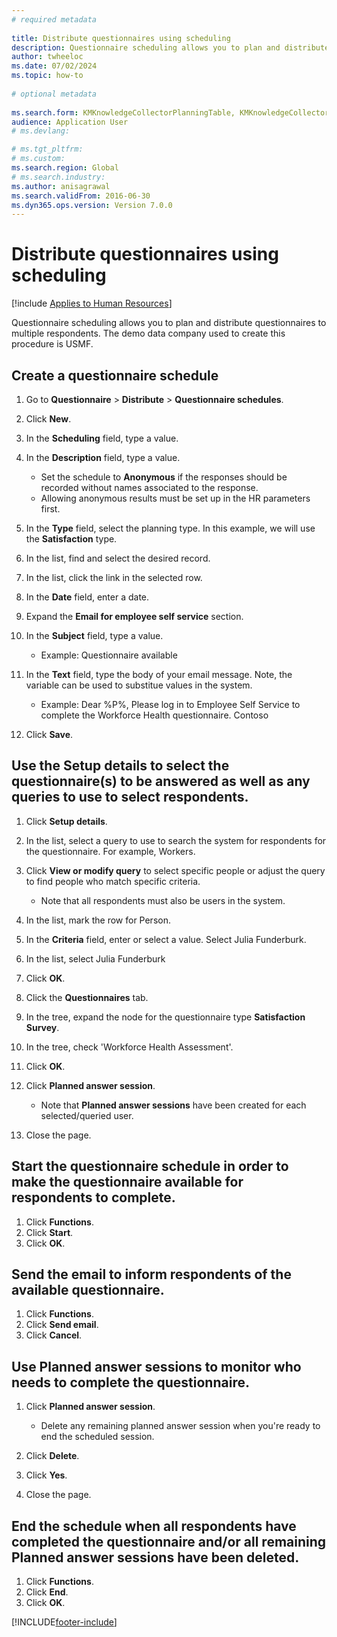 ```yaml
--- 
# required metadata 
 
title: Distribute questionnaires using scheduling
description: Questionnaire scheduling allows you to plan and distribute questionnaires to multiple respondents. 
author: twheeloc
ms.date: 07/02/2024
ms.topic: how-to 
 
# optional metadata 
 
ms.search.form: KMKnowledgeCollectorPlanningTable, KMKnowledgeCollectorPlanningMulti, SysQueryForm, HcmPersonLookup, KMKnowledgeCollectorPlanning, HcmLearningWorkspace
audience: Application User 
# ms.devlang:  

# ms.tgt_pltfrm:  
# ms.custom:  
ms.search.region: Global
# ms.search.industry: 
ms.author: anisagrawal
ms.search.validFrom: 2016-06-30 
ms.dyn365.ops.version: Version 7.0.0 
---
```


# Distribute questionnaires using scheduling



[!include [Applies to Human Resources](../includes/applies-to-hr.md)]

Questionnaire scheduling allows you to plan and distribute questionnaires to multiple respondents. The demo data company used to create this procedure is USMF.

## Create a questionnaire schedule

1. Go to **Questionnaire** > **Distribute** > **Questionnaire schedules**.
2. Click **New**.
3. In the **Scheduling** field, type a value.
4. In the **Description** field, type a value.
    * Set the schedule to **Anonymous** if the responses should be recorded without names associated to the response.  
    * Allowing anonymous results must be set up in the HR parameters first.  
5. In the **Type** field, select the planning type.  In this example, we will use the **Satisfaction** type.
6. In the list, find and select the desired record.
7. In the list, click the link in the selected row.
8. In the **Date** field, enter a date.
9. Expand the **Email for employee self service** section.
10. In the **Subject** field, type a value.

    * Example: Questionnaire available  

11. In the **Text** field, type the body of your email message. Note, the variable can be used to substitue values in the system.

    * Example: Dear %P%, Please log in to Employee Self Service to complete the Workforce Health questionnaire.  Contoso  

12. Click **Save**.

## Use the Setup details to select the questionnaire(s) to be answered as well as any queries to use to select respondents.

1. Click **Setup details**.
2. In the list, select a query to use to search the system for respondents for the questionnaire. For example, Workers.  
3. Click **View or modify query** to select specific people or adjust the query to find people who match specific criteria.

    * Note that all respondents must also be users in the system.  

4. In the list, mark the row for Person.
5. In the **Criteria** field, enter or select a value. Select Julia Funderburk.  
6. In the list, select Julia Funderburk
7. Click **OK**.
8. Click the **Questionnaires** tab.
9. In the tree, expand the node for the questionnaire type **Satisfaction Survey**.
10. In the tree, check 'Workforce Health Assessment'.
11. Click **OK**.
12. Click **Planned answer session**.
    * Note that **Planned answer sessions** have been created for each selected/queried user.  

13. Close the page.

## Start the questionnaire schedule in order to make the questionnaire available for respondents to complete.

1. Click **Functions**.
2. Click **Start**.
3. Click **OK**.

## Send the email to inform respondents of the available questionnaire.

1. Click **Functions**.
2. Click **Send email**.
3. Click **Cancel**.

## Use Planned answer sessions to monitor who needs to complete the questionnaire.

1. Click **Planned answer session**.
    * Delete any remaining planned answer session when you're ready to end the scheduled session.  

2. Click **Delete**.
3. Click **Yes**.
4. Close the page.

## End the schedule when all respondents have completed the questionnaire and/or all remaining Planned answer sessions have been deleted.

1. Click **Functions**.
2. Click **End**.
3. Click **OK**.



[!INCLUDE[footer-include](../includes/footer-banner.md)]
